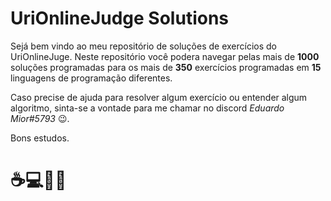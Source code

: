 # UriOnlineJudge Solutions

Sejá bem vindo ao meu repositório de soluções de exercícios do UriOnlineJuge. Neste repositório você podera navegar pelas mais de **1000** soluções programadas para os mais de **350** exercícios programadas em **15** linguagens de programação diferentes.
  
Caso precise de ajuda para resolver algum exercício ou entender algum algoritmo, sinta-se a vontade para me chamar no discord *Eduardo Mior#5793* 😉.
  
Bons estudos.
# ☕💻👨‍💻
